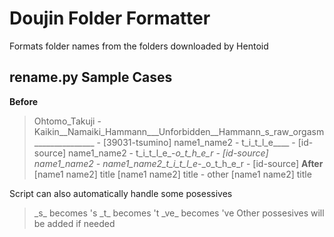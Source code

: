 # Doujin Folder Formatter
Formats folder names from the folders downloaded by Hentoid
## rename.py Sample Cases
**Before**
> Ohtomo_Takuji - Kaikin__Namaiki_Hammann___Unforbidden__Hammann_s_raw_orgasm_______________ - [39031-tsumino]
> name1_name2 - t_i_t_l_e____ - [id-source]
> name1_name2 - t_i_t_l_e_-_o_t_h_e_r - [id-source]
> name1_name2 - name1_name2_t_i_t_l_e_-_o_t_h_e_r - [id-source]
**After**
> [name1 name2] title
> [name1 name2] title - other
> [name1 name2] title

Script can also automatically handle some posessives
> \_s\_
becomes
> 's 
> \_t\_
becomes
> 't 
> \_ve\_
becomes
> 've
Other possesives will be added if needed
